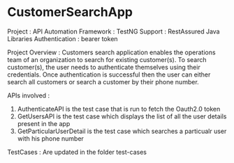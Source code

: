 # CustomerSearchApp

Project : API Automation
Framework : TestNG
Support : RestAssured Java Libraries
Authentication : bearer token

Project Overview : 
Customers search application enables the operations team of an organization to search for existing
customer(s). To search customer(s), the user needs to authenticate themselves using their credentials.
Once authentication is successful then the user can either search all customers or search a customer by
their phone number.

APIs involved :
1. AuthenticateAPI is the test case that is run to fetch the Oauth2.0 token
2. GetUsersAPI is the test case which displays the list of all the user details present in the app
3. GetParticularUserDetail is the test case which searches a particualr user with his phone number

TestCases : 
Are updated in the folder test-cases
